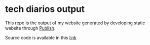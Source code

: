 # tech diarios output

This repo is the output of my website generated by developing static website through [Publish](https://duckduckgo.com).  

Source code is available in this [link](https://github.com/tech-diarios/website)
